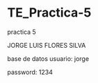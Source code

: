# TE_Practica-5

practica 5

JORGE LUIS FLORES SILVA

base de datos 
usuario:   jorge

password:   1234
